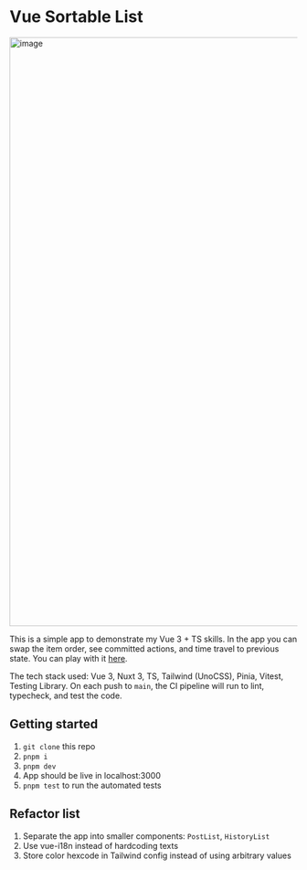 # Vue Sortable List

<img width="1031" alt="image" src="https://github.com/albertpratomo/vue-sortable-list/assets/25815584/370230e5-0b5f-44a1-9bf9-a30388444a7d">

This is a simple app to demonstrate my Vue 3 + TS skills. In the app you can swap the item order, see committed actions, and time travel to previous state. You can play with it [here](https://vue-sortable-list.vercel.app/).

The tech stack used: Vue 3, Nuxt 3, TS, Tailwind (UnoCSS), Pinia, Vitest, Testing Library. On each push to `main`, the CI pipeline will run to lint, typecheck, and test the code.

## Getting started

1. `git clone` this repo
1. `pnpm i`
1. `pnpm dev`
1. App should be live in localhost:3000
1. `pnpm test` to run the automated tests

## Refactor list

1. Separate the app into smaller components: `PostList`, `HistoryList`
1. Use vue-i18n instead of hardcoding texts
1. Store color hexcode in Tailwind config instead of using arbitrary values
